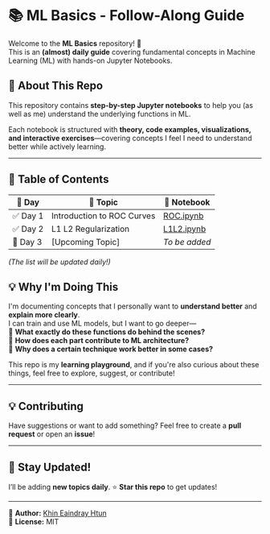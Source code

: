 # 📚 ML Basics - Follow-Along Guide

Welcome to the **ML Basics** repository! 🚀  
This is an **(almost) daily guide** covering fundamental concepts in Machine Learning (ML) with hands-on Jupyter Notebooks.  

## 📌 **About This Repo**
This repository contains **step-by-step Jupyter notebooks** to help you (as well as me) understand the underlying functions in ML.    
  
Each notebook is structured with **theory, code examples, visualizations, and interactive exercises**—covering concepts I feel I need to understand better while actively learning.  

---

## 📖 **Table of Contents**
| 📅 Day | 📂 Topic | 📄 Notebook |
|--------|---------|------------|
| ✅ Day 1 | Introduction to ROC Curves | [ROC.ipynb](ROC.ipynb) |
| ✅ Day 2 | L1 L2 Regularization | [L1L2.ipynb](L1L2.ipynb)  |
| 🔄 Day 3 | [Upcoming Topic] | _To be added_ |

_(The list will be updated daily!)_


## 💡 **Why I'm Doing This**
I'm documenting concepts that I personally want to **understand better** and **explain more clearly**.  
I can train and use ML models, but I want to go deeper—  
🔹 **What exactly do these functions do behind the scenes?**  
🔹 **How does each part contribute to ML architecture?**  
🔹 **Why does a certain technique work better in some cases?**  

This repo is my **learning playground**, and if you're also curious about these things, feel free to explore, suggest, or contribute!  

---

## 💡 **Contributing**
Have suggestions or want to add something? Feel free to create a **pull request** or open an **issue**!  

---

## 📢 **Stay Updated!**
I’ll be adding **new topics daily**. ⭐ **Star this repo** to get updates!  

---

📌 **Author:** [Khin Eaindray Htun](https://github.com/hereisamara)  
📌 **License:** MIT  

